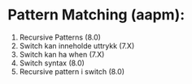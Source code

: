 # Pattern Matching (aapm):

1. Recursive Patterns (8.0)
2. Switch kan inneholde uttrykk (7.X)
3. Switch kan ha when (7.X)
4. Switch syntax (8.0)
5. Recursive pattern i switch (8.0)
